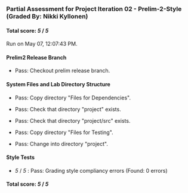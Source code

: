 ### Partial Assessment for Project Iteration 02 - Prelim-2-Style (Graded By: Nikki Kyllonen)

#### Total score: _5_ / _5_

Run on May 07, 12:07:43 PM.


#### Prelim2 Release Branch

+ Pass: Checkout prelim release branch.




#### System Files and Lab Directory Structure

+ Pass: Copy directory "Files for Dependencies".



+ Pass: Check that directory "project" exists.

+ Pass: Check that directory "project/src" exists.

+ Pass: Copy directory "Files for Testing".



+ Pass: Change into directory "project".


#### Style Tests

+  _5_ / _5_ : Pass: Grading style compliancy errors (Found: 0 errors)

#### Total score: _5_ / _5_

